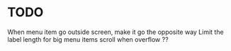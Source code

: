 # TODO

When menu item go outside screen, make it go the opposite way
Limit the label length for big menu items
scroll when overflow ??
